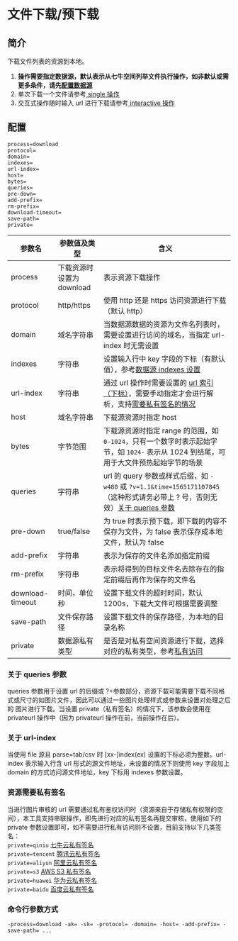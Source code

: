 # 文件下载/预下载

## 简介
下载文件列表的资源到本地。   
1. **操作需要指定数据源，默认表示从七牛空间列举文件执行操作，如非默认或需更多条件，请先[配置数据源](datasource.md)**  
2. 单次下载一个文件请参考[ single 操作](single.md)  
3. 交互式操作随时输入 url 进行下载请参考[ interactive 操作](interactive.md)  

## 配置
```
process=download
protocol=
domain=
indexes=
url-index=
host=
bytes=
queries=
pre-down=
add-prefix=
rm-prefix=
download-timeout=
save-path=
private=
```  
|参数名|参数值及类型 | 含义|  
|-----|-------|-----|  
|process| 下载资源时设置为download | 表示资源下载操作|  
|protocol| http/https| 使用 http 还是 https 访问资源进行下载（默认 http）|  
|domain| 域名字符串| 当数据源数据的资源为文件名列表时，需要设置进行访问的域名，当指定 url-index 时无需设置|  
|indexes|字符串| 设置输入行中 key 字段的下标（有默认值），参考[数据源 indexes 设置](datasource.md#1-公共参数)|  
|url-index| 字符串| 通过 url 操作时需要设置的 [url 索引（下标）](#关于-url-index)，需要手动指定才会进行解析，支持[需要私有签名的情况](#资源需要私有签名)|  
|host| 域名字符串| 下载源资源时指定 host|  
|bytes| 字节范围| 下载源资源时指定 range 的范围，如 `0-1024`，只有一个数字时表示起始字节，如 `1024-` 表示从 1024 到结尾，可用于大文件预热起始字节的场景|  
|queries| 字符串| url 的 query 参数或样式后缀，如 `-w480` 或 `?v=1.1&time=1565171107845`（这种形式请务必带上 ? 号，否则无效）[关于 queries 参数](#关于-queries-参数)|  
|pre-down| true/false|为 true 时表示预下载，即下载的内容不保存为文件，为 false 表示保存成本地文件，默认为 false|  
|add-prefix| 字符串| 表示为保存的文件名添加指定前缀|  
|rm-prefix| 字符串| 表示将得到的目标文件名去除存在的指定前缀后再作为保存的文件名|  
|download-timeout| 时间，单位秒|设置下载文件的超时时间，默认 1200s，下载大文件可根据需要调整|  
|save-path| 文件保存路径|设置下载文件的保存路径，为本地的目录名称|  
|private| 数据源私有类型|是否是对私有空间资源进行下载，选择对应的私有类型，参考[私有访问](#资源需要私有签名)|  

### 关于 queries 参数
queries 参数用于设置 url 的后缀或 ?+参数部分，资源下载可能需要下载不同格式或尺寸的如图片文件，因此可以通过一些图片处理样式或参数来设置对处理之后的
图片进行下载。当设置 private（私有签名）的情况下，该参数会使用在 privateurl 操作中（因为 privateurl 操作在前，当前操作在后）。  

### 关于 url-index
当使用 file 源且 parse=tab/csv 时 [xx-]index(ex) 设置的下标必须为整数。url-index 表示输入行含 url 形式的源文件地址，未设置的情况下则使用 
key 字段加上 domain 的方式访问源文件地址，key 下标用 indexes 参数设置。  

### 资源需要私有签名
当进行图片审核的 url 需要通过私有鉴权访问时（资源来自于存储私有权限的空间），本工具支持串联操作，即先进行对应的私有签名再提交审核，使用如下的 private
参数设置即可，如不需要进行私有访问则不设置，目前支持以下几类签名：  
`private=qiniu` [七牛云私有签名](privateurl.md#七牛配置参数)  
`private=tencent` [腾讯云私有签名](privateurl.md#其他存储配置参数)  
`private=aliyun` [阿里云私有签名](privateurl.md#其他存储配置参数)  
`private=s3` [AWS S3 私有签名](privateurl.md#其他存储配置参数)  
`private=huawei` [华为云私有签名](privateurl.md#其他存储配置参数)  
`private=baidu` [百度云私有签名](privateurl.md#其他存储配置参数)  

### 命令行参数方式
```
-process=download -ak= -sk= -protocol= -domain= -host= -add-prefix= -save-path= ...
```

